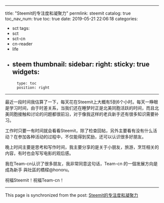 
---
title: "Steemit的专注度和凝聚力"
permlink: steemit
catalog: true
toc_nav_num: true
toc: true
date: 2019-05-21 22:06:18
categories:
- sct
tags:
- sct
- sct-cn
- cn-reader
- life
- steem
thumbnail: 
sidebar:
    right:
        sticky: true
widgets:
    -
        type: toc
        position: right
---


最近一段时间我估算了一下，每天花在Steemit上大概有5到6个小时。每天一睁眼是学习时间，由于时差关系，当我们还在睡梦时正是北美同胞活跃的时间，而且北美同胞接触和讨论的问题都很前沿，对于像我这样的老兵新手还有很多知识需要补习。

工作时只要一有时间就会看看Steemit，除了检查回帖，另外主要看有没有什么活动？在参加各种活动的过程中，不仅能得到奖励，还可以认识很多好朋友。

晚上时间主要是思考和写作时间，我主要分享的是关于小朋友，旅游，烹饪相关的内容，有时也会写写电影的观后感。

我在Team-cn认识了很多朋友，我非常同意这句话，Team-cn 的一個发展方向是成為新手 與社區的橋樑@honoru。

祝福Steemit！祝福Team-cn！

- - -

This page is synchronized from the post: [Steemit的专注度和凝聚力](https://steemit.com/@andrewma/steemit)
